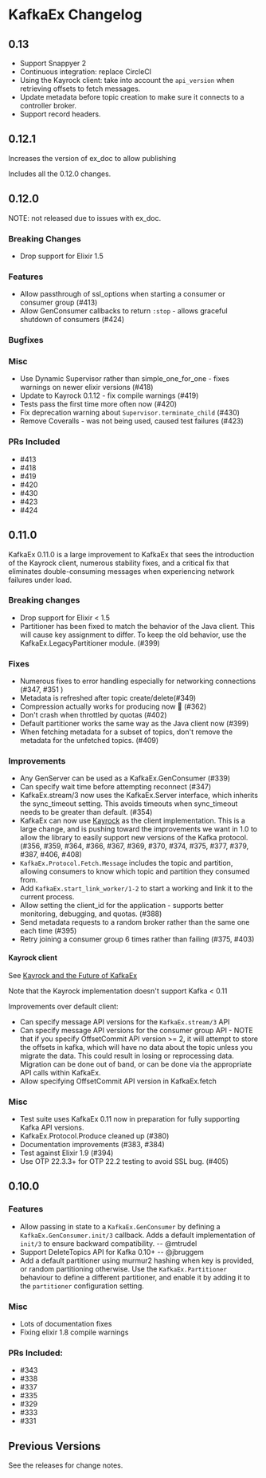# KafkaEx Changelog

## 0.13

*   Support Snappyer 2
*   Continuous integration: replace CircleCI
*   Using the Kayrock client: take into account the `api_version` when retrieving offsets to fetch messages.
*   Update metadata before topic creation to make sure it connects to a  controller broker.
*   Support record headers.

## 0.12.1

Increases the version of ex_doc to allow publishing

Includes all the 0.12.0 changes.

## 0.12.0

NOTE: not released due to issues with ex_doc.

### Breaking Changes

*   Drop support for Elixir 1.5

### Features

*   Allow passthrough of ssl_options when starting a consumer or consumer group (#413)
*   Allow GenConsumer callbacks to return `:stop` - allows graceful shutdown of consumers (#424)

### Bugfixes

### Misc

*   Use Dynamic Supervisor rather than simple_one_for_one - fixes warnings on newer elixir versions (#418)
*   Update to Kayrock 0.1.12 - fix compile warnings (#419)
*   Tests pass the first time more often now (#420)
*   Fix deprecation warning about `Supervisor.terminate_child` (#430)
*   Remove Coveralls - was not being used, caused test failures (#423)

### PRs Included

*   #413
*   #418
*   #419
*   #420
*   #430
*   #423
*   #424

## 0.11.0

KafkaEx 0.11.0 is a large improvement to KafkaEx that sees the introduction of the Kayrock client, numerous stability fixes, and a critical fix that eliminates double-consuming messages when experiencing network failures under load.

### Breaking changes

*   Drop support for Elixir < 1.5
*   Partitioner has been fixed to match the behavior of the Java client. This will cause key assignment to differ. To keep the old behavior, use the KafkaEx.LegacyPartitioner module. (#399)

### Fixes

*   Numerous fixes to error handling especially for networking connections (#347, #351 )
*   Metadata is refreshed after topic create/delete(#349)
*   Compression actually works for producing now 😬  (#362)
*   Don't crash when throttled by quotas (#402)
*   Default partitioner works the same way as the Java client now (#399)
*   When fetching metadata for a subset of topics, don't remove the metadata for the unfetched topics. (#409)

### Improvements

*   Any GenServer can be used as a KafkaEx.GenConsumer (#339)
*   Can specify wait time before attempting reconnect (#347)
*   KafkaEx.stream/3 now uses the KafkaEx.Server interface, which inherits the sync_timeout setting. This avoids timeouts when sync_timeout needs to be greater than default. (#354)
*   KafkaEx can now use [Kayrock](https://github.com/dantswain/kayrock) as the client implementation. This is a large change, and is pushing toward the improvements we want in 1.0 to allow the library to easily support new versions of the Kafka protocol. (#356, #359, #364, #366, #367, #369, #370, #374, #375, #377, #379, #387,  #406, #408) 
*   `KafkaEx.Protocol.Fetch.Message` includes the topic and partition, allowing consumers to know which topic and partition they consumed from.
*   Add `KafkaEx.start_link_worker/1-2` to start a working and link it to the current process.
*   Allow setting the client_id for the application - supports better monitoring, debugging, and quotas. (#388)
*   Send metadata requests to a random broker rather than the same one each time (#395)
*   Retry joining a consumer group 6 times rather than failing (#375, #403)

#### Kayrock client

See [Kayrock and the Future of KafkaEx](https://github.com/kafkaex/kafka_ex#important---kayrock-and-the-future-of-kafkaex)

Note that the Kayrock implementation doesn't support Kafka < 0.11

Improvements over default client:
*   Can specify message API versions for the `KafkaEx.stream/3` API
*   Can specify message API versions for the consumer group API - NOTE that if you specify OffsetCommit API version >= 2, it will attempt to store the offsets in kafka, which will have no data about the topic unless you migrate the data. This could result in losing or reprocessing data. Migration can be done out of band, or can be done via the appropriate API calls within KafkaEx.
*   Allow specifying OffsetCommit API version in KafkaEx.fetch

### Misc

*   Test suite uses KafkaEx 0.11 now in preparation for fully supporting Kafka API versions.
*   KafkaEx.Protocol.Produce cleaned up (#380) 
*   Documentation improvements (#383, #384)
*   Test against Elixir 1.9 (#394)
*   Use OTP 22.3.3+ for OTP 22.2 testing to avoid SSL bug. (#405)

## 0.10.0

### Features
*   Allow passing in state to a `KafkaEx.GenConsumer` by defining a `KafkaEx.GenConsumer.init/3` callback. Adds a default implementation of `init/3` to ensure backward compatibility. -- @mtrudel 
*   Support DeleteTopics API for Kafka 0.10+ -- @jbruggem 
*   Add a default partitioner using murmur2 hashing when key is provided, or random partitioning otherwise. Use the `KafkaEx.Partitioner` behaviour to define a different partitioner, and enable it by adding it to the `partitioner` configuration setting.

### Misc
*   Lots of documentation fixes
*   Fixing elixir 1.8 compile warnings

### PRs Included:

*   #343
*   #338
*   #337
*   #335
*   #329
*   #333
*   #331

## Previous Versions

See the releases for change notes.
